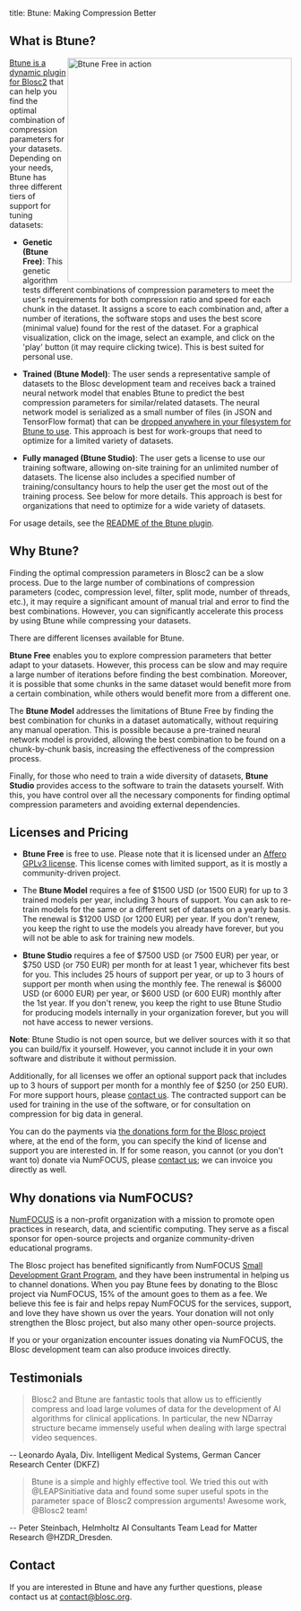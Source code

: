 title: Btune: Making Compression Better


## What is Btune?

<a href="/btune-state-explorer/main.html"> <img src="/btune-state-explorer/btune-preview-running.png" alt="Btune Free in action" width="400" align="right"/></a>

[Btune is a dynamic plugin for Blosc2](https://github.com/Blosc/blosc2_btune) that can help you find the optimal combination of compression parameters for your datasets. Depending on your needs, Btune has three different tiers of support for tuning datasets:

- **Genetic (Btune Free)**: This genetic algorithm tests different combinations of compression parameters to meet the user's requirements for both compression ratio and speed for each chunk in the dataset. It assigns a score to each combination and, after a number of iterations, the software stops and uses the best score (minimal value) found for the rest of the dataset. For a graphical visualization, click on the image, select an example, and click on the 'play' button (it may require clicking twice). This is best suited for personal use.

- **Trained (Btune Model)**: The user sends a representative sample of datasets to the Blosc development team and receives back a trained neural network model that enables Btune to predict the best compression parameters for similar/related datasets. The neural network model is serialized as a small number of files (in JSON and TensorFlow format) that can be [dropped anywhere in your filesystem for Btune to use](https://github.com/Blosc/blosc2_btune#btune-model). This approach is best for work-groups that need to optimize for a limited variety of datasets.

- **Fully managed (Btune Studio)**: The user gets a license to use our training software, allowing on-site training for an unlimited number of datasets. The license also includes a specified number of training/consultancy hours to help the user get the most out of the training process.  See below for more details.  This approach is best for organizations that need to optimize for a wide variety of datasets.

For usage details, see the [README of the Btune plugin](https://github.com/Blosc/blosc2_btune#readme).

## Why Btune?

Finding the optimal compression parameters in Blosc2 can be a slow process. Due to the large number of combinations of compression parameters (codec, compression level, filter, split mode, number of threads, etc.), it may require a significant amount of manual trial and error to find the best combinations. However, you can significantly accelerate this process by using Btune while compressing your datasets.

There are different licenses available for Btune.

**Btune Free** enables you to explore compression parameters that better adapt to your datasets. However, this process can be slow and may require a large number of iterations before finding the best combination. Moreover, it is possible that some chunks in the same dataset would benefit more from a certain combination, while others would benefit more from a different one.

The **Btune Model** addresses the limitations of Btune Free by finding the best combination for chunks in a dataset automatically, without requiring any manual operation. This is possible because a pre-trained neural network model is provided, allowing the best combination to be found on a chunk-by-chunk basis, increasing the effectiveness of the compression process.

Finally, for those who need to train a wide diversity of datasets, **Btune Studio** provides access to the software to train the datasets yourself. With this, you have control over all the necessary components for finding optimal compression parameters and avoiding external dependencies.

## Licenses and Pricing

- **Btune Free** is free to use. Please note that it is licensed under an [Affero GPLv3 license](https://www.gnu.org/licenses/agpl-3.0.en.html). This license comes with limited support, as it is mostly a community-driven project.

- The **Btune Model** requires a fee of $1500 USD (or 1500 EUR) for up to 3 trained models per year, including 3 hours of support. You can ask to re-train models for the same or a different set of datasets on a yearly basis.  The renewal is $1200 USD (or 1200 EUR) per year.  If you don't renew, you keep the right to use the models you already have forever, but you will not be able to ask for training new models.

- **Btune Studio** requires a fee of $7500 USD (or 7500 EUR) per year, or $750 USD (or 750 EUR) per month for at least 1 year, whichever fits best for you. This includes 25 hours of support per year, or up to 3 hours of support per month when using the monthly fee. The renewal is $6000 USD (or 6000 EUR) per year, or $600 USD (or 600 EUR) monthly after the 1st year.  If you don't renew, you keep the right to use Btune Studio for producing models internally in your organization forever, but you will not have access to newer versions.

**Note**: Btune Studio is not open source, but we deliver sources with it so that you can build/fix it yourself.  However, you cannot include it in your own software and distribute it without permission.

Additionally, for all licenses we offer an optional support pack that includes up to 3 hours of support per month for a monthly fee of $250 (or 250 EUR).  For more support hours, please [contact us](mailto:contact@blosc.org). The contracted support can be used for training in the use of the software, or for consultation on compression for big data in general.

You can do the payments via [the donations form for the Blosc project](https://www.blosc.org/pages/donate/) where, at the end of the form, you can specify the kind of license and support you are interested in.  If for some reason, you cannot (or you don't want to) donate via NumFOCUS, please [contact us](mailto:contact@blosc.org); we can invoice you directly as well.

## Why donations via NumFOCUS?

[NumFOCUS](https://numfocus.org/community/mission) is a non-profit organization with a mission to promote open practices in research, data, and scientific computing. They serve as a fiscal sponsor for open-source projects and organize community-driven educational programs.

The Blosc project has benefited significantly from NumFOCUS [Small Development Grant Program](https://numfocus.org/programs/small-development-grants), and they have been instrumental in helping us to channel donations. When you pay Btune fees by donating to the Blosc project via NumFOCUS, 15% of the amount goes to them as a fee. We believe this fee is fair and helps repay NumFOCUS for the services, support, and love they have shown us over the years. Your donation will not only strengthen the Blosc project, but also many other open-source projects.

If you or your organization encounter issues donating via NumFOCUS, the Blosc development team can also produce invoices directly.

## Testimonials

> Blosc2 and Btune are fantastic tools that allow us to efficiently compress and load large volumes of data for the development of AI algorithms for clinical applications. In particular, the new NDarray structure became immensely useful when dealing with large spectral video sequences.

-- Leonardo Ayala, Div. Intelligent Medical Systems, German Cancer Research Center (DKFZ)

> Btune is a simple and highly effective tool. We tried this out with @LEAPSinitiative data and found some super useful spots in the parameter space of Blosc2 compression arguments! Awesome work, @Blosc2 team!

-- Peter Steinbach, Helmholtz AI Consultants Team Lead for Matter Research @HZDR_Dresden.

## Contact

If you are interested in Btune and have any further questions, please contact us at [contact@blosc.org](mailto:contact@blosc.org).
